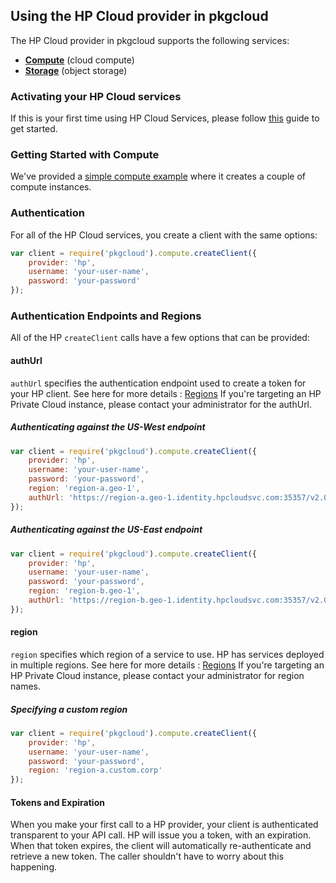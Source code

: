 ## Using the HP Cloud provider in pkgcloud

The HP Cloud provider in pkgcloud supports the following services:

* [**Compute**](compute.md) (cloud compute)
* [**Storage**](storage.md) (object storage)

### Activating your HP Cloud services

If this is your first time using HP Cloud Services, please follow [this](https://community.hpcloud.com/article/hp-public-cloud-quick-start-guide) guide to get started.
### Getting Started with Compute

We've provided a [simple compute example](getting-started-compute.md) where it creates a couple of compute instances.

### Authentication

For all of the HP Cloud services, you create a client with the same options:

```Javascript
var client = require('pkgcloud').compute.createClient({
    provider: 'hp',
    username: 'your-user-name',
    password: 'your-password'
});
```

### Authentication Endpoints and Regions

All of the HP `createClient` calls have a few options that can be provided:

#### authUrl

`authUrl` specifies the authentication endpoint used to create a token for your HP client.
See here for more details : [Regions](http://docs.hpcloud.com/api/identity/#2.2RegionsandAvailabilityZones)
If you're targeting an HP Private Cloud instance, please contact your administrator for the authUrl.

##### Authenticating against the US-West endpoint

```Javascript
var client = require('pkgcloud').compute.createClient({
    provider: 'hp',
    username: 'your-user-name',
    password: 'your-password',
    region: 'region-a.geo-1',
    authUrl: 'https://region-a.geo-1.identity.hpcloudsvc.com:35357/v2.0/'
});
```

##### Authenticating against the US-East endpoint

```Javascript
var client = require('pkgcloud').compute.createClient({
    provider: 'hp',
    username: 'your-user-name',
    password: 'your-password',
    region: 'region-b.geo-1',
    authUrl: 'https://region-b.geo-1.identity.hpcloudsvc.com:35357/v2.0/'
});
```

#### region

`region` specifies which region of a service to use. HP has services deployed in multiple regions.
See here for more details : [Regions](http://docs.hpcloud.com/api/identity/#2.2RegionsandAvailabilityZones)
If you're targeting an HP Private Cloud instance, please contact your administrator for region names.

##### Specifying a custom region

```Javascript
var client = require('pkgcloud').compute.createClient({
    provider: 'hp',
    username: 'your-user-name',
    password: 'your-password',
    region: 'region-a.custom.corp'
});
```

#### Tokens and Expiration

When you make your first call to a HP provider, your client is authenticated transparent to your API call. HP will issue you a token, with an expiration. When that token expires, the client will automatically re-authenticate and retrieve a new token. The caller shouldn't have to worry about this happening.
